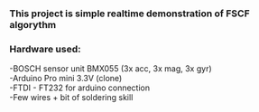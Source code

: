 ### This project is simple realtime demonstration of FSCF algorythm

### Hardware used:
-BOSCH sensor unit BMX055 (3x acc, 3x mag, 3x gyr)<br>
-Arduino Pro mini 3.3V (clone)<br>
-FTDI - FT232 for arduino connection<br>
-Few wires + bit of soldering skill<br>
